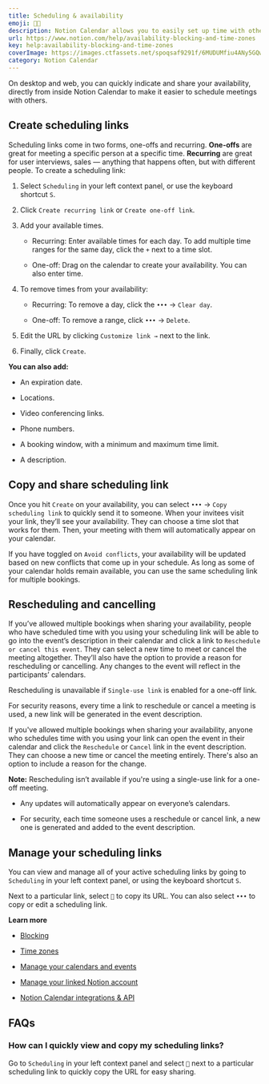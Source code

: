 ```yaml
---
title: Scheduling & availability
emoji: 🤝🏼
description: Notion Calendar allows you to easily set up time with others 🤝🏼
url: https://www.notion.com/help/availability-blocking-and-time-zones
key: help:availability-blocking-and-time-zones
coverImage: https://images.ctfassets.net/spoqsaf9291f/6MUDUMfiu4ANy5GQwLlrOD/d9ab6079a66316bf36ab0268d511af47/availability-blocking-and-time-zones.png
category: Notion Calendar
---
```


On desktop and web, you can quickly indicate and share your availability, directly from inside Notion Calendar to make it easier to schedule meetings with others.

## Create scheduling links

Scheduling links come in two forms, one-offs and recurring. **One-offs** are great for meeting a specific person at a specific time. **Recurring** are great for user interviews, sales — anything that happens often, but with different people. To create a scheduling link:

1. Select `Scheduling` in your left context panel, or use the keyboard shortcut `S`.

2. Click `Create recurring link` or `Create one-off link`.

3. Add your available times.

   * Recurring: Enter available times for each day. To add multiple time ranges for the same day, click the `+` next to a time slot.

   * One-off: Drag on the calendar to create your availability. You can also enter time.

4. To remove times from your availability:

   * Recurring: To remove a day, click the `•••` → `Clear day`.

   * One-off: To remove a range, click `•••` → `Delete`.

5. Edit the URL by clicking `Customize link →` next to the link.

6. Finally, click `Create`.

**You can also add:**

* An expiration date.

* Locations.

* Video conferencing links.

* Phone numbers.

* A booking window, with a minimum and maximum time limit.

* A description.

## Copy and share scheduling link

Once you hit `Create` on your availability, you can select `•••` → `Copy scheduling link` to quickly send it to someone. When your invitees visit your link, they’ll see your availability. They can choose a time slot that works for them. Then, your meeting with them will automatically appear on your calendar.

If you have toggled on `Avoid conflicts`, your availability will be updated based on new conflicts that come up in your schedule. As long as some of your calendar holds remain available, you can use the same scheduling link for multiple bookings.

## Rescheduling and cancelling

If you’ve allowed multiple bookings when sharing your availability, people who have scheduled time with you using your scheduling link will be able to go into the event’s description in their calendar and click a link to `Reschedule or cancel this event`. They can select a new time to meet or cancel the meeting altogether. They’ll also have the option to provide a reason for rescheduling or cancelling. Any changes to the event will reflect in the participants’ calendars.

Rescheduling is unavailable if `Single-use link` is enabled for a one-off link.

For security reasons, every time a link to reschedule or cancel a meeting is used, a new link will be generated in the event description.

If you've allowed multiple bookings when sharing your availability, anyone who schedules time with you using your link can open the event in their calendar and click the `Reschedule` or `Cancel` link in the event description. They can choose a new time or cancel the meeting entirely. There's also an option to include a reason for the change.

**Note:** Rescheduling isn’t available if you're using a single-use link for a one-off meeting.

* Any updates will automatically appear on everyone’s calendars.

* For security, each time someone uses a reschedule or cancel link, a new one is generated and added to the event description.

## Manage your scheduling links

You can view and manage all of your active scheduling links by going to<!-- --> `Scheduling` in your left context panel, or using the keyboard shortcut `S`.

Next to a particular link, select `🔗` to copy its URL. You can also select `•••` to copy or edit a scheduling link.

**Learn more**

* [Blocking](https://www.notion.com/help/blocking)

* [Time zones](https://www.notion.com/help/time-zones)

* [Manage your calendars and events](https://www.notion.com/help/manage-your-calendars-and-events)

* [Manage your linked Notion account](https://www.notion.com/help/manage-your-google-and-notion-calendar-accounts)

* [Notion Calendar integrations & API](https://www.notion.com/help/notion-calendar-integrations)


## FAQs

### How can I quickly view and copy my scheduling links?

Go to `Scheduling` in your left context panel and select `🔗` next to a particular scheduling link to quickly copy the URL for easy sharing.
